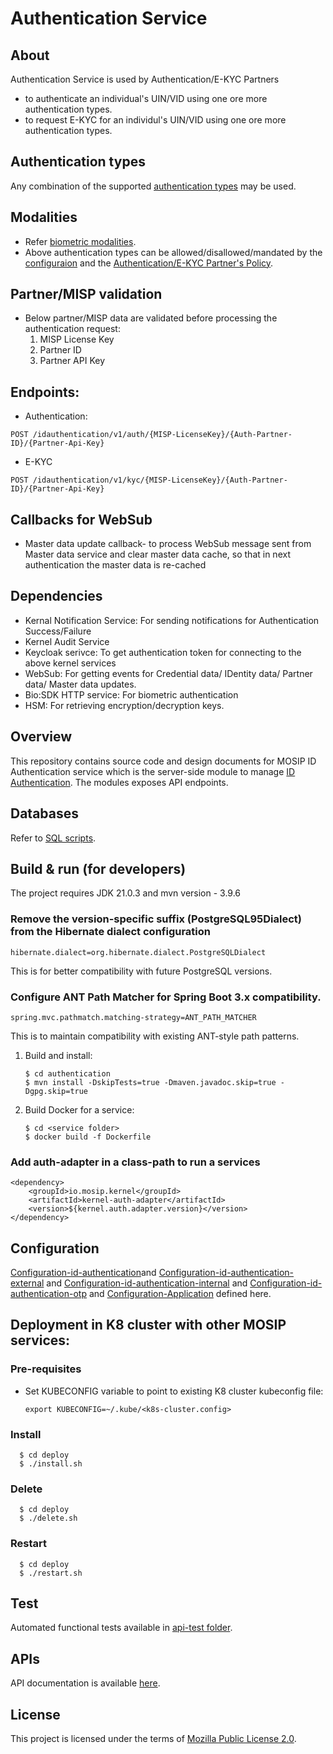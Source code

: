 # Authentication Service

## About
Authentication Service is used by Authentication/E-KYC Partners 
* to authenticate an individual's UIN/VID using one ore more authentication types.
* to request E-KYC for an individul's UIN/VID using one ore more authentication types.

## Authentication types
Any combination of the supported [authentication types](https://docs.mosip.io/1.2.0/id-authentication#authentication-types) may be used.
  
## Modalities
* Refer [biometric modalities](https://docs.mosip.io/1.2.0/biometrics#modalities).
* Above authentication types can be allowed/disallowed/mandated by the [configuraion](../../docs/configuration.md#allowed-authentication-types) and the [Authentication/E-KYC Partner's Policy](../../docs/configuration.md).

## Partner/MISP validation
* Below partner/MISP data are validated before processing the authentication request:
  1. MISP License Key
  2. Partner ID
  3. Partner API Key

## Endpoints:
* Authentication:

```
POST /idauthentication/v1/auth/{MISP-LicenseKey}/{Auth-Partner-ID}/{Partner-Api-Key}
```

* E-KYC

```
POST /idauthentication/v1/kyc/{MISP-LicenseKey}/{Auth-Partner-ID}/{Partner-Api-Key}
```

## Callbacks for WebSub
* Master data update callback- to process WebSub message sent from Master data service and clear master data cache, so that in next authentication the master data is re-cached

## Dependencies
* Kernal Notification Service: For sending notifications for Authentication Success/Failure
* Kernel Audit Service
* Keycloak serivce: To get authentication token for connecting to the above kernel services
* WebSub: For getting events for Credential data/ IDentity data/ Partner data/ Master data updates.
* Bio:SDK HTTP service: For biometric authentication
* HSM: For retrieving encryption/decryption keys.

## Overview
This repository contains source code and design documents for MOSIP ID Authentication service which is the server-side module to manage [ID Authentication](https://docs.mosip.io/1.2.0/modules/id-authentication-services). The modules exposes API endpoints.

## Databases
Refer to [SQL scripts](db_scripts).

## Build & run (for developers)
The project requires JDK 21.0.3
and mvn version - 3.9.6

### Remove the version-specific suffix (PostgreSQL95Dialect) from the Hibernate dialect configuration
   ```
   hibernate.dialect=org.hibernate.dialect.PostgreSQLDialect
   ```
This is for better compatibility with future PostgreSQL versions.

### Configure ANT Path Matcher for Spring Boot 3.x compatibility.
   ```
   spring.mvc.pathmatch.matching-strategy=ANT_PATH_MATCHER
   ```
This is to maintain compatibility with existing ANT-style path patterns.

1. Build and install:
    ```
    $ cd authentication
    $ mvn install -DskipTests=true -Dmaven.javadoc.skip=true -Dgpg.skip=true
    ```
1. Build Docker for a service:
    ```
    $ cd <service folder>
    $ docker build -f Dockerfile
    ```
### Add auth-adapter in a class-path to run a services
   ```
   <dependency>
       <groupId>io.mosip.kernel</groupId>
       <artifactId>kernel-auth-adapter</artifactId>
       <version>${kernel.auth.adapter.version}</version>
   </dependency>
   ```

## Configuration
[Configuration-id-authentication](https://github.com/mosip/mosip-config/blob/develop/id-authentication-default.properties)and
[Configuration-id-authentication-external](https://github.com/mosip/mosip-config/blob/develop/id-authentication-external-default.properties) and
[Configuration-id-authentication-internal](https://github.com/mosip/mosip-config/blob/develop/id-authentication-internal-default.properties) and
[Configuration-id-authentication-otp](https://github.com/mosip/mosip-config/blob/develop/id-authentication-otp-default.properties) and
[Configuration-Application](https://github.com/mosip/mosip-config/blob/develop/application-default.properties) defined here.


## Deployment in K8 cluster with other MOSIP services:
### Pre-requisites
* Set KUBECONFIG variable to point to existing K8 cluster kubeconfig file:
    ```
    export KUBECONFIG=~/.kube/<k8s-cluster.config>
    ```
### Install
  ```
    $ cd deploy
    $ ./install.sh
   ```
### Delete
  ```
    $ cd deploy
    $ ./delete.sh
   ```
### Restart
  ```
    $ cd deploy
    $ ./restart.sh
   ```

## Test
Automated functional tests available in [api-test folder](api-test).

## APIs
API documentation is available [here](https://mosip.github.io/documentation/).

## License
This project is licensed under the terms of [Mozilla Public License 2.0](LICENSE).